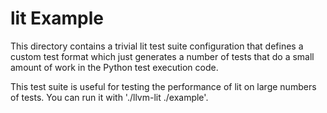 # lit Example

This directory contains a trivial lit test suite configuration that defines a
custom test format which just generates a number of tests that
do a small amount of work in the Python test execution code.

This test suite is useful for testing the performance of lit on large numbers of
tests. You can run it with './llvm-lit ./example'.
